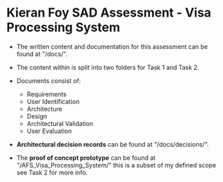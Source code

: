 # Kieran Foy SAD Assessment - Visa Processing System

* The written content and documentation for this assessment can be found at "/docs/".
* The content within is split into two folders for Task 1 and Task 2.
* Documents consist of:
  - Requirements
  - User Identification
  - Architecture
  - Design
  - Architectural Validation
  - User Evaluation
* **Architectural decision records** can be found at "/docs/decisions/".

* The ****proof of concept prototype**** can be found at "/AFS_Visa_Processing_System/" this is a subset of my defined scope see Task 2 for more info.
